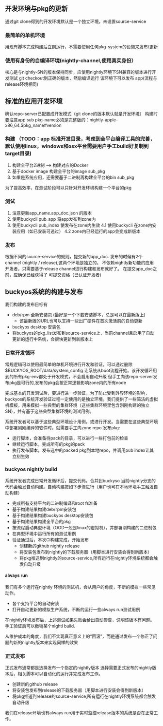 ## 开发环境与pkg的更新

通过git clone得到的开发环境默认是一个独立环境，未设置source-service

### 最简单的单机环境
用现有脚本完成构建后立刻运行，不需要使用任何pkg-system的设施来发布/更新

### 使用有身份的自编译环境(nightly-channel,使用真实身份）
核心是与nightly-SN的版本保持同步，应使用nightly环境下SN兼容的版本进行开发测试
git checkout到正确的版本，然后编译运行
该环境下可以发布 app(流程与release环境相同)


## 标准的应用开发环境

确认repo-server已配置成开发模式（git clone的版本默认就是开发环境）
构建时要注意app sub pkg-name必须是完整版的：nightly-apple-x86_64.$pkg_name#version

### 构建 （TODO：app 标准开发目录，考虑到全平台编译工具的完善，默认使用linux，windows和osx平台需要用户手工build好复制到target目录)
1. 构建全平台2进制 --> 构建对应的Docker
2. 基于docker image 构建全平台的image sub_pkg
3. 如果是系统应用，还需要基于二进制再构建全平台的bin sub_pkg

为了提高效率，在测试阶段可以只针对开发环境构建一个平台的pkg

### 测试
1. 注意更新app_name.app_doc.json 的版本
2. 使用buckycli pub_app 将app发布到zone内
3. 使用buckycli pub_index 使发布在zone内生效
4.1 使用buckycli 在zone内安装应用（如已安装可逃过） 
4.2 zone内已经运行的app会变成新版本

### 发布
根据不同的source-service的规则，提交新的app_doc. 
发布的时候有2个channel (nightly / release),这两个环境是独立的。 不依赖nightly新功能的应用开发者，只需要基于release channel进行构建和发布就好了。
在提交app_doc之前，应确保已经获得了 可提交资格（已认证开发者)

## buckyos系统的构建与发布
我们构建的发布目标有
- deb/rpm 全新安装包 (最好是一个下载安装脚本，总是可以在最新版上)
    - 该最新版的URL也可以支持一些出厂硬件在首次激活前的自动更新
- buckyos desktop 安装包
- 将buckyos的pkg_list发布到source-service上，当前channel且启用了自动更新的运行中系统，会很快更新到新版本上

### 日常开发循环
常规逻辑可以使用最简单的单机环境进行开发和验证，可以通过删除 $BUCKYOS_ROOT/data/system_config 让系统从boot流程开始。该开发循环用到的所有pkg-env都处于开发模式，不会启用自动升级
但手工向该repo-server发布pkg是可行的,发布的pkg会按正常逻辑影响zone内的所有node

完成基本的开发测试后，要进行进一步验证。为了防止受到外界环境的影响，buckyos的系统开发验证过程一定使用的是独立环境。我们提供了一些简洁的虚拟机模板，用来模拟一些典型的集群环境（这些集群环境里包含刚刚构建的独立SN），并有基于这些典型集群环境的测试用例。

系统开发者可以基于这些典型环境设计用例，或进行开发。当需要在这些典型环境中部署刚刚编译的软件时，就需要手工向zone repo 发布pkg:
- 运行脚本，会准备待pack的目录，可以进行一些打包前的检查
- 继续运行脚本，完成所有的pkg的pack
- 执行发布脚本，发布选中的packed pkg到本地repo，并调用pub index让其立刻生效

### buckyos nightly build
系统开发者完成日常开发循环后，提交代码。合并到buckyso 当前nightly分支的代码会触发自动构建。自动构建按如下步骤进行（用户也可在本地环境手工触发自动构建）
- 完成所有支持平台的二进制编译和root fs准备
- 基于构建结果构建deb/rpm安装包
- 基于构建结果构建buckyos desktop安装包
- 基于构建结果构建全平台的pkg
- 按流程启动典型环境（OOD一般是linux的虚拟机），并部署刚构建的二进制包
- 在典型环境中运行所有的测试用例
- 验证通过后，本次CI构建完成，开始发布
  - 创建新的github nightly release
  - 将安装包发布到nightly的下载服务器（用脚本进行安装会得到新版本）
  - 将pkg推送到nightly的source-service,所有运行在nightly环境系统都会触发自动升级

#### always run
我们有多个运行在nightly 环境的测试机，会从用户的角度，不断的模拟一些常见动作。
- 各个支持平台的自动安装
- 打开自动更新的模拟生产系统，不断的运行一些always run测试用例

在nightly环境发布后，上述测试如果失败会给出自动警告，说明该版本有问题。手工验证后可以撤销某个nightl build.

从维护成本的角度，我们不实现真正意义上的“回滚”，而是通过发布一个修正了问题的新的nightly版本来实现同样的效果

### 正式发布
正式发布通常都是选择发布一个指定的nightly版本
选择需要正式发布的nightly版本后，相关脚本可以自动化的运行并完成发布工作。
- 创建新的github release
- 将安装包发布到release的下载服务器（用脚本进行安装会得到新版本）
- 将pkg推送到release的source-service,所有运行在nightly环境系统都会触发自动升级

我们在release环境也有always run用于实时监控release版本的系统是否在正常工作。


